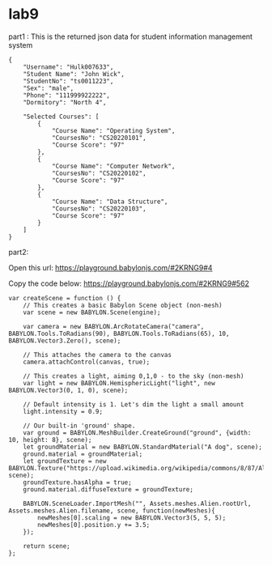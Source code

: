 # lab9
part1 :
This is the returned json data for student information management system

    {
        "Username": "Hulk007633",
        "Student Name": "John Wick",
        "StudentNo": "ts0011223",
        "Sex": "male",
        "Phone": "111999922222",
        "Dormitory": "North 4",

        "Selected Courses": [
            {
                "Course Name": "Operating System",
                "CoursesNo": "CS20220101",
                "Course Score": "97" 
            },
            {
                "Course Name": "Computer Network",
                "CoursesNo": "CS20220102",
                "Course Score": "97" 
            },
            {
                "Course Name": "Data Structure",
                "CoursesNo": "CS20220103",
                "Course Score": "97" 
            }
        ]
    }

part2:

Open this url:
https://playground.babylonjs.com/#2KRNG9#4

Copy the code below:
https://playground.babylonjs.com/#2KRNG9#562

    var createScene = function () {
        // This creates a basic Babylon Scene object (non-mesh)
        var scene = new BABYLON.Scene(engine);

        var camera = new BABYLON.ArcRotateCamera("camera", BABYLON.Tools.ToRadians(90), BABYLON.Tools.ToRadians(65), 10, BABYLON.Vector3.Zero(), scene);

        // This attaches the camera to the canvas
        camera.attachControl(canvas, true);

        // This creates a light, aiming 0,1,0 - to the sky (non-mesh)
        var light = new BABYLON.HemisphericLight("light", new BABYLON.Vector3(0, 1, 0), scene);

        // Default intensity is 1. Let's dim the light a small amount
        light.intensity = 0.9;

        // Our built-in 'ground' shape.
        var ground = BABYLON.MeshBuilder.CreateGround("ground", {width: 10, height: 8}, scene);
        let groundMaterial = new BABYLON.StandardMaterial("A dog", scene);
        ground.material = groundMaterial;
        let groundTexture = new BABYLON.Texture("https://upload.wikimedia.org/wikipedia/commons/8/87/Alaskan_Malamute%2BBlank.png", scene);
        groundTexture.hasAlpha = true;
        ground.material.diffuseTexture = groundTexture;

        BABYLON.SceneLoader.ImportMesh("", Assets.meshes.Alien.rootUrl, Assets.meshes.Alien.filename, scene, function(newMeshes){
            newMeshes[0].scaling = new BABYLON.Vector3(5, 5, 5);
            newMeshes[0].position.y += 3.5;
        });

        return scene;
    };
